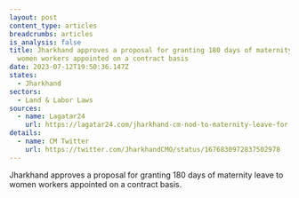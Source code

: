 ```yaml
---
layout: post
content_type: articles
breadcrumbs: articles
is_analysis: false
title: Jharkhand approves a proposal for granting 180 days of maternity leave to
  women workers appointed on a contract basis
date: 2023-07-12T19:50:36.147Z
states:
  - Jharkhand
sectors:
  - Land & Labor Laws
sources:
  - name: Lagatar24
    url: https://lagatar24.com/jharkhand-cm-nod-to-maternity-leave-for-women-contractual-staff/166349/
details:
  - name: CM Twitter
    url: https://twitter.com/JharkhandCMO/status/1676830972837502978
---
```

Jharkhand approves a proposal for granting 180 days of maternity leave to women workers appointed on a contract basis.